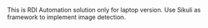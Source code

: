 This is RDI Automation solution only for laptop version. Use Sikuli as framework to implement image detection.
